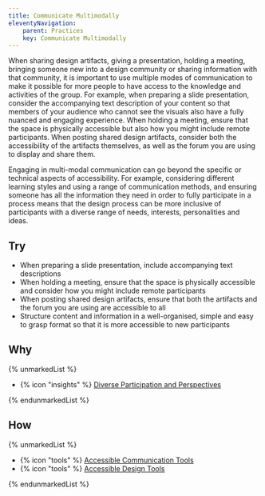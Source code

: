 ```yaml
---
title: Communicate Multimodally
eleventyNavigation:
    parent: Practices
    key: Communicate Multimodally
---
```


When sharing design artifacts, giving a presentation, holding a meeting, bringing someone new into a design community or
sharing information with that community, it is important to use multiple modes of communication to make it possible for
more people to have access to the knowledge and activities of the group. For example, when preparing a slide
presentation, consider the accompanying text description of your content so that members of your audience who cannot see
the visuals also have a fully nuanced and engaging experience. When holding a meeting, ensure that the space is
physically accessible but also how you might include remote participants. When posting shared design artifacts, consider
both the accessibility of the artifacts themselves, as well as the forum you are using to display and share them.

Engaging in multi-modal communication can go beyond the specific or technical aspects of accessibility. For example,
considering different learning styles and using a range of communication methods, and ensuring someone has all the
information they need in order to fully participate in a process means that the design process can be more inclusive of
participants with a diverse range of needs, interests, personalities and ideas.

## Try

* When preparing a slide presentation, include accompanying text descriptions
* When holding a meeting, ensure that the space is physically accessible and consider how you might include remote
  participants
* When posting shared design artifacts, ensure that both the artifacts and the forum you are using are accessible to all
* Structure content and information in a well-organised, simple and easy to grasp format so that it is more accessible
  to new participants

## Why

{% unmarkedList %}

* {% icon "insights" %} [Diverse Participation and Perspectives](../../insights/diverse-participation-and-perspectives/)

{% endunmarkedList %}

## How

{% unmarkedList %}

* {% icon "tools" %} [Accessible Communication Tools](../../tools/accessible-communication-tools/)
* {% icon "tools" %} [Accessible Design Tools](../../tools/accessible-design-tools/)

{% endunmarkedList %}
